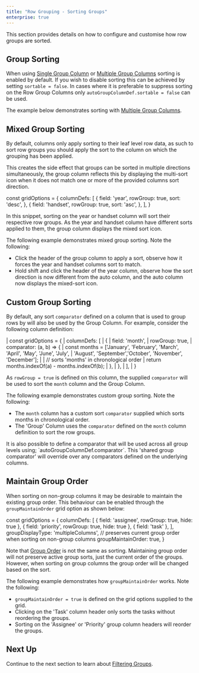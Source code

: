 ```yaml
---
title: "Row Grouping - Sorting Groups"
enterprise: true
---
```


This section provides details on how to configure and customise how row groups are sorted.

## Group Sorting

When using [Single Group Column](../grouping-single-group-column/) or [Multiple Group Columns](../grouping-multiple-group-columns/) sorting is enabled by default. If you wish to disable sorting this can be achieved by setting `sortable = false`. In cases where it is preferable to suppress sorting on the Row Group Columns only `autoGroupColumnDef.sortable = false` can be used.

The example below demonstrates sorting with [Multiple Group Columns](../grouping-multiple-group-columns/). 

<grid-example title='Enabling Group Sorting' name='enabling-group-sorting' type='generated' options='{ "enterprise": true, "exampleHeight": 540, "modules": ["clientside", "rowgrouping"] }'></grid-example>

## Mixed Group Sorting

By default, columns only apply sorting to their leaf level row data, as such to sort row groups you should apply the sort to the column on which the grouping has been applied.

This creates the side effect that groups can be sorted in multiple directions simultaneously, the group column reflects this by displaying the multi-sort icon when it does not match one or more of the provided columns sort direction.

<snippet>
const gridOptions = {
    columnDefs: [
        {
            field: 'year',
            rowGroup: true,
            sort: 'desc',
        },
        {
            field: 'handset',
            rowGroup: true,
            sort: 'asc',
        },
    ],
}
</snippet>

In this snippet, sorting on the year or handset column will sort their respective row groups. As the year and handset column have different sorts applied to them, the group column displays the mixed sort icon.

The following example demonstrates mixed group sorting. Note the following:

- Click the header of the group column to apply a sort, observe how it forces the year and handset columns sort to match.
- Hold shift and click the header of the year column, observe how the sort direction is now different from the auto column, and the auto column now displays the mixed-sort icon.

<grid-example title='Mixed Group Sort' name='mixed-group-sort' type='generated' options='{ "enterprise": true, "exampleHeight": 515, "modules": ["clientside", "rowgrouping", "menu", "columnpanel", "setfilter"] }'></grid-example>

## Custom Group Sorting

By default, any sort `comparator` defined on a column that is used to group rows by will also be used by the Group Column. 
For example, consider the following column definition:

<api-documentation source='column-properties/properties.json' section='sort' names='["comparator"]'></api-documentation>

<snippet>
| const gridOptions = {
|     columnDefs: [
|         {
|             field: 'month',
|             rowGroup: true,
|             comparator: (a, b) => {
|                 const months = ['January', 'February', 'March', 'April', 'May', 'June', 'July', 
|                                 'August', 'September','October', 'November', 'December'];
| 
|                 // sorts 'months' in chronological order
|                 return months.indexOf(a) - months.indexOf(b);
|             },
|         },
|     ],
| }
</snippet>

As `rowGroup = true` is defined on this column, the supplied `comparator` will be used to sort the `month` column and 
the Group Column.

The following example demonstrates custom group sorting. Note the following:
- The `month` column has a custom sort `comparator` supplied which sorts months in chronological order.
- The 'Group' Column uses the `comparator` defined on the `month` column definition to sort the row groups. 

<grid-example title='Custom Group Sort' name='custom-group-sort' type='generated' options='{ "enterprise": true, "exampleHeight": 515, "modules": ["clientside", "rowgrouping", "menu", "columnpanel", "setfilter"] }'></grid-example>

<note>
It is also possible to define a comparator that will be used across all group levels using; `autoGroupColumnDef.comparator`.
This 'shared group comparator' will override over any comparators defined on the underlying columns.
</note>

## Maintain Group Order

When sorting on non-group columns it may be desirable to maintain the existing group order. This behaviour can be
enabled through the `groupMaintainOrder` grid option as shown below:

<snippet spaceBetweenProperties="true">
const gridOptions = {
    columnDefs: [
        { field: 'assignee', rowGroup: true, hide: true },
        { field: 'priority', rowGroup: true, hide: true },        
        { field: 'task' },      
    ],
    groupDisplayType: 'multipleColumns',
    // preserves current group order when sorting on non-group columns
    groupMaintainOrder: true,
}
</snippet>

Note that [Group Order](../grouping-group-order/) is not the same as sorting. Maintaining group order will not preserve
active group sorts, just the current order of the groups. However, when sorting on group columns the group order will
be changed based on the sort.

The following example demonstrates how `groupMaintainOrder` works. Note the following:

- `groupMaintainOrder = true` is defined on the grid options supplied to the grid. 
- Clicking on the 'Task' column header only sorts the tasks without reordering the groups.
- Sorting on the 'Assignee' or 'Priority' group column headers will reorder the groups.

<grid-example title='Maintain Group Order' name='maintain-group-order' type='generated' options='{ "enterprise": true, "exampleHeight": 515, "modules": ["clientside", "rowgrouping", "menu", "columnpanel", "setfilter"] }'></grid-example>

## Next Up

Continue to the next section to learn about [Filtering Groups](../grouping-filtering/).